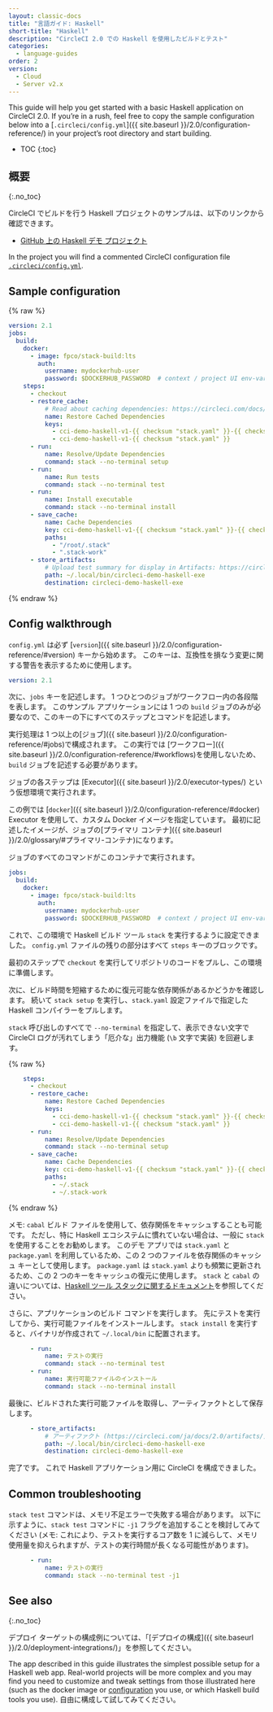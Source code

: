```yaml
---
layout: classic-docs
title: "言語ガイド: Haskell"
short-title: "Haskell"
description: "CircleCI 2.0 での Haskell を使用したビルドとテスト"
categories:
  - language-guides
order: 2
version:
  - Cloud
  - Server v2.x
---
```


This guide will help you get started with a basic Haskell application on CircleCI 2.0. If you’re in a rush, feel free to copy the sample configuration below into a [`.circleci/config.yml`]({{ site.baseurl }}/2.0/configuration-reference/) in your project’s root directory and start building.

* TOC
{:toc}

## 概要
{:.no_toc}

CircleCI でビルドを行う Haskell プロジェクトのサンプルは、以下のリンクから確認できます。

- <a href="https://github.com/CircleCI-Public/circleci-demo-haskell"
target="_blank">GitHub 上の Haskell デモ プロジェクト</a>

In the project you will find a commented CircleCI configuration file <a
href="https://github.com/CircleCI-Public/circleci-demo-haskell/blob/master/.circleci/config.yml" target="_blank">`.circleci/config.yml`</a>.


## Sample configuration

{% raw %}

```yaml
version: 2.1
jobs:
  build:
    docker:
      - image: fpco/stack-build:lts
        auth:
          username: mydockerhub-user
          password: $DOCKERHUB_PASSWORD  # context / project UI env-var reference
    steps:
      - checkout
      - restore_cache:
          # Read about caching dependencies: https://circleci.com/docs/2.0/caching/
          name: Restore Cached Dependencies
          keys:
            - cci-demo-haskell-v1-{{ checksum "stack.yaml" }}-{{ checksum "package.yaml" }}
            - cci-demo-haskell-v1-{{ checksum "stack.yaml" }}
      - run:
          name: Resolve/Update Dependencies
          command: stack --no-terminal setup
      - run:
          name: Run tests
          command: stack --no-terminal test
      - run:
          name: Install executable
          command: stack --no-terminal install
      - save_cache:
          name: Cache Dependencies
          key: cci-demo-haskell-v1-{{ checksum "stack.yaml" }}-{{ checksum "package.yaml" }}
          paths:
            - "/root/.stack"
            - ".stack-work"
      - store_artifacts:
          # Upload test summary for display in Artifacts: https://circleci.com/docs/2.0/artifacts/ 
          path: ~/.local/bin/circleci-demo-haskell-exe
          destination: circleci-demo-haskell-exe

```

{% endraw %}

## Config walkthrough

`config.yml` は必ず [`version`]({{ site.baseurl }}/2.0/configuration-reference/#version) キーから始めます。 このキーは、互換性を損なう変更に関する警告を表示するために使用します。

```yaml
version: 2.1
```

次に、`jobs` キーを記述します。 1 つひとつのジョブがワークフロー内の各段階を表します。 このサンプル アプリケーションには 1 つの `build` ジョブのみが必要なので、このキーの下にすべてのステップとコマンドを記述します。

実行処理は 1 つ以上の[ジョブ]({{ site.baseurl }}/2.0/configuration-reference/#jobs)で構成されます。 この実行では [ワークフロー]({{ site.baseurl }}/2.0/configuration-reference/#workflows)を使用しないため、`build` ジョブを記述する必要があります。

ジョブの各ステップは [Executor]({{ site.baseurl }}/2.0/executor-types/) という仮想環境で実行されます。

この例では [`docker`]({{ site.baseurl }}/2.0/configuration-reference/#docker) Executor を使用して、カスタム Docker イメージを指定しています。 最初に記述したイメージが、ジョブの[プライマリ コンテナ]({{ site.baseurl }}/2.0/glossary/#プライマリ-コンテナ)になります。

ジョブのすべてのコマンドがこのコンテナで実行されます。

```yaml
jobs:
  build:
    docker:
      - image: fpco/stack-build:lts
        auth:
          username: mydockerhub-user
          password: $DOCKERHUB_PASSWORD  # context / project UI env-var reference
```

これで、この環境で Haskell ビルド ツール `stack` を実行するように設定できました。 `config.yml` ファイルの残りの部分はすべて `steps` キーのブロックです。

最初のステップで `checkout` を実行してリポジトリのコードをプルし、この環境に準備します。

次に、ビルド時間を短縮するために復元可能な依存関係があるかどうかを確認します。 続いて `stack setup` を実行し、`stack.yaml` 設定ファイルで指定した Haskell コンパイラーをプルします。

`stack` 呼び出しのすべてで `--no-terminal` を指定して、表示できない文字で CircleCI ログが汚れてしまう「厄介な」出力機能 (`\b` 文字で実装) を回避します。

{% raw %}
```yaml
    steps:
      - checkout
      - restore_cache:
          name: Restore Cached Dependencies
          keys:
            - cci-demo-haskell-v1-{{ checksum "stack.yaml" }}-{{ checksum "package.yaml" }}
            - cci-demo-haskell-v1-{{ checksum "stack.yaml" }}
      - run:
          name: Resolve/Update Dependencies
          command: stack --no-terminal setup
      - save_cache:
          name: Cache Dependencies
          key: cci-demo-haskell-v1-{{ checksum "stack.yaml" }}-{{ checksum "package.yaml" }}
          paths:
            - ~/.stack
            - ~/.stack-work
```
{% endraw %}

メモ: `cabal` ビルド ファイルを使用して、依存関係をキャッシュすることも可能です。 ただし、特に Haskell エコシステムに慣れていない場合は、一般に `stack` を使用することをお勧めします。 このデモ アプリでは `stack.yaml` と `package.yaml` を利用しているため、この 2 つのファイルを依存関係のキャッシュ キーとして使用します。 `package.yaml` は `stack.yaml` よりも頻繁に更新されるため、この 2 つのキーをキャッシュの復元に使用します。 `stack` と `cabal` の違いについては、[Haskell ツール スタックに関するドキュメント](https://docs.haskellstack.org/en/stable/stack_yaml_vs_cabal_package_file/)を参照してください。

さらに、アプリケーションのビルド コマンドを実行します。 先にテストを実行してから、実行可能ファイルをインストールします。 `stack install` を実行すると、バイナリが作成されて `~/.local/bin` に配置されます。

```yaml
      - run:
          name: テストの実行
          command: stack --no-terminal test
      - run:
          name: 実行可能ファイルのインストール
          command: stack --no-terminal install
```

最後に、ビルドされた実行可能ファイルを取得し、アーティファクトとして保存します。

```yaml
      - store_artifacts:
          # アーティファクト (https://circleci.com/ja/docs/2.0/artifacts/) に表示するためにビルド結果をアップロードします
          path: ~/.local/bin/circleci-demo-haskell-exe 
          destination: circleci-demo-haskell-exe
```

完了です。 これで Haskell アプリケーション用に CircleCI を構成できました。

## Common troubleshooting

`stack test` コマンドは、メモリ不足エラーで失敗する場合があります。 以下に示すように、`stack test` コマンドに `-j1` フラグを追加することを検討してみてください (メモ: これにより、テストを実行するコア数を 1 に減らして、メモリ使用量を抑えられますが、テストの実行時間が長くなる可能性があります)。

```yaml
      - run:
          name: テストの実行
          command: stack --no-terminal test -j1
```

## See also
{:.no_toc}

デプロイ ターゲットの構成例については、「[デプロイの構成]({{ site.baseurl }}/2.0/deployment-integrations/)」を参照してください。

The app described in this guide illustrates the simplest possible setup for a Haskell web app. Real-world projects will be more complex and you may find you need to customize and tweak settings from those illustrated here (such as the docker image or [configuration](https://docs.haskellstack.org/en/v1.0.2/docker_integration/) you use, or which Haskell build tools you use). 自由に構成して試してみてください。

